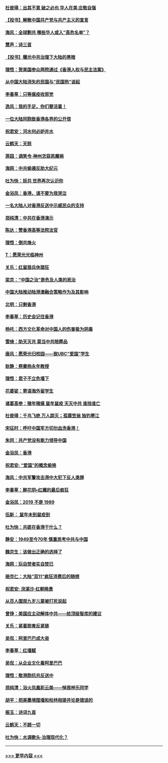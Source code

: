 #### [杜彼得：出其不意 破之必也 华人在美 庄敬自强](../pages/nsc993/n11679554.md?t=11260544) 
#### [【投书】解散中国共产党与共产主义的宣言](../pages/nsc993/n11679177.md?t=11260544) 
#### [海风：全球剿共 哪些华人或入“高危名单”？](../pages/nsc993/n11678617.md?t=11260544) 
#### [慧声：诗三首](../pages/nsc993/n11678848.md?t=11260544) 
#### [【投书】曝光中共治理下大陆的黑暗](../pages/nsc993/n11678674.md?t=11260544) 
#### [理悟：贺美国参众两院通过《香港人权与民主法案》](../pages/nsc993/n11678104.md?t=11260544) 
#### [从中国大陆消失的民国与“民国热”谈起](../pages/nsc993/n11678075.md?t=11260544) 
#### [李春草：只等瘟疫收邪党](../pages/nsc993/n11677308.md?t=11260544) 
#### [逸风：我的手足，你们要活着！](../pages/nsc993/n11676352.md?t=11260544) 
#### [一位大陆同胞致香港各界的公开信](../pages/nsc993/n11675761.md?t=11260544) 
#### [祝君安：河水何必妒井水](../pages/nsc993/n11675746.md?t=11260544) 
#### [云鹤天：天怒](../pages/nsc993/n11675718.md?t=11260544) 
#### [莲园：调笑令‧神州怎容恶魔祸](../pages/nsc993/n11675648.md?t=11260544) 
#### [海网：中共偷袭反助大纪元](../pages/nsc993/n11673515.md?t=11260544) 
#### [吐为快：妖共 世界再次认识你](../pages/nsc993/n11673506.md?t=11260544) 
#### [金浴凤：香港，请不要为我哭泣](../pages/nsc993/n11673248.md?t=11260544) 
#### [一名大陆人对香港反送中示威民众的支持](../pages/nsc993/n11672615.md?t=11260544) 
#### [郑纯清：中共在香港演示](../pages/nsc993/n11670539.md?t=11260544) 
#### [陈达：赞香港高等法院法官](../pages/nsc993/n11669542.md?t=11260544) 
#### [理悟：倒共烽火](../pages/nsc993/n11668844.md?t=11260544) 
#### [T：愿荣光光临神州](../pages/nsc993/n11668421.md?t=11260544) 
#### [关乐：红鼠狼兵休猖狂](../pages/nsc993/n11668378.md?t=11260544) 
#### [梁京：“中国之治”是危及人类的恶治](../pages/nsc993/n11668328.md?t=11260544) 
#### [中国大陆推动陆港澳融合策略作为及其影响](../pages/nsc993/n11668157.md?t=11260544) 
#### [北明：只剩香港](../pages/nsc993/n11668002.md?t=11260544) 
#### [李春草：历史会记住香港](../pages/nsc993/n11667927.md?t=11260544) 
#### [杨吒：西方文化革命对中国人的伤害极为阴毒](../pages/nsc993/n11664521.md?t=11260544) 
#### [雪绮：助天灭共 莫当中共陪葬品](../pages/nsc993/n11662650.md?t=11260544) 
#### [唐风：愿荣光归校园——致UBC“爱国”学生](../pages/nsc993/n11662194.md?t=11260544) 
#### [耿静：祭奠杨永年教授](../pages/nsc993/n11662514.md?t=11260544) 
#### [理悟：君子不立危墙下](../pages/nsc993/n11662172.md?t=11260544) 
#### [花婆娑：寄语海外留学生](../pages/nsc993/n11662121.md?t=11260544) 
#### [诸葛高参：猪年猪瘟 鼠年鼠疫 天灭中共 谁挡谁亡](../pages/nsc993/n11661980.md?t=11260544) 
#### [杜彼得：千鸟飞绝 万人踪灭；孤蓑笠翁 独钓寒江](../pages/nsc993/n11661170.md?t=11260544) 
#### [宋征时：呼吁中国军方切勿血洗香港！](../pages/nsc993/n11415318.md?t=11260544) 
#### [朱同：共产党没有能力领导中国](../pages/nsc993/n11660421.md?t=11260544) 
#### [金浴凤：香港](../pages/nsc993/n11660419.md?t=11260544) 
#### [祝君安: “爱国”的概念偷换](../pages/nsc993/n11659706.md?t=11260544) 
#### [海风：中共军警攻击港中大犯下反人类罪](../pages/nsc993/n11659632.md?t=11260544) 
#### [李春草：醉花阴•红魔的最后疯狂](../pages/nsc993/n11659287.md?t=11260544) 
#### [金浴凤：2019 不是 1989](../pages/nsc993/n11657663.md?t=11260544) 
#### [伍新： 鼠年未到鼠疫到](../pages/nsc993/n11655098.md?t=11260544) 
#### [吐为快：共匪在香港干什么？](../pages/nsc993/n11654891.md?t=11260544) 
#### [静安：1949至今70年 慎重思考中共与中国](../pages/nsc993/n11651244.md?t=11260544) 
#### [魏京生：该做出正确的选择了](../pages/nsc993/n11653084.md?t=11260544) 
#### [海网：玩自焚者实自焚已](../pages/nsc993/n11652423.md?t=11260544) 
#### [骆克仁：大陆“双11”疯狂消费后的随想](../pages/nsc993/n11652305.md?t=11260544) 
#### [祝君安: 浣溪沙·红朝晚景](../pages/nsc993/n11652258.md?t=11260544) 
#### [从百人围观九岁儿童被打死说起](../pages/nsc993/n11651030.md?t=11260544) 
#### [曾铮：美国应主动解体中共——给顶级智库的建议](../pages/nsc993/n11649888.md?t=11260544) 
#### [关乐：紧着脱套反紧链](../pages/nsc993/n11649069.md?t=11260544) 
#### [吴侃：阿里巴巴成大盗](../pages/nsc993/n11645523.md?t=11260544) 
#### [李春草：红墙赋](../pages/nsc993/n11646389.md?t=11260544) 
#### [吴侃：从企业文化看阿里巴巴](../pages/nsc993/n11645476.md?t=11260544) 
#### [理悟：敬港胞抗共反送中](../pages/nsc993/n11645466.md?t=11260544) 
#### [郑纯清：浴火凤凰彩云美——悼周梓乐同学](../pages/nsc993/n11645155.md?t=11260544) 
#### [胡平：把美墨境围墙和柏林相提并论是错误的](../pages/nsc993/n11645134.md?t=11260544) 
#### [振玉：诗词九首](../pages/nsc993/n11644081.md?t=11260544) 
#### [云鹤天：不顾一切](../pages/nsc993/n11643508.md?t=11260544) 
#### [吐为快：水调歌头·治理现代化？](../pages/nsc993/n11643485.md?t=11260544) 

----
#### [ >>> 更早内容 <<< ](../indexes/nsc993-earlier.md)
